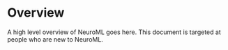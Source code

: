 # Overview

A high level overview of NeuroML goes here.
This document is targeted at people who are new to NeuroML.

